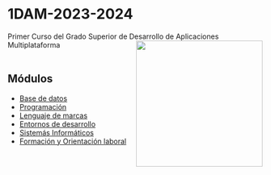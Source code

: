 # 1DAM-2023-2024
Primer Curso del Grado Superior de Desarrollo de Aplicaciones Multiplataforma
<picture> <img align="right" src="https://github.com/7oSkaaa/7oSkaaa/blob/main/Images/Right_Side.gif?raw=true" width = 250px></picture>
<br>
<br>
<h2>Módulos</h2>
<ul>
  <li>
    <a href="https://github.com/Olmedo30/BaseDatos-00-2023-2024">Base de datos</a>
  </li>
  <li>
    <a href="">Programación</a>
  </li>
  <li>
    <a href="">Lenguaje de marcas</a>
  </li>
  <li>
    <a href="">Entornos de desarrollo</a>
  </li>
  <li>
    <a href="">Sistemás Informáticos</a>
  </li>
  <li>
    <a href="">Formación y Orientación laboral</a>
  </li>
</ul>
